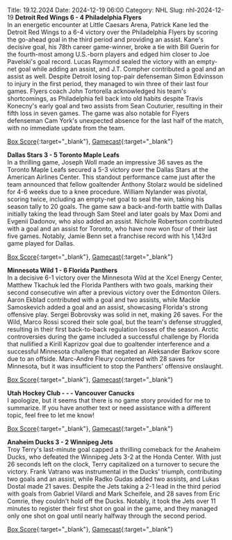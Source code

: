 Title: 19.12.2024
Date: 2024-12-19 06:00
Category: NHL 
Slug: nhl-2024-12-19 
**Detroit Red Wings 6 - 4 Philadelphia Flyers**  
In an energetic encounter at Little Caesars Arena, Patrick Kane led the Detroit Red Wings to a 6-4 victory over the Philadelphia Flyers by scoring the go-ahead goal in the third period and providing an assist. Kane's decisive goal, his 78th career game-winner, broke a tie with Bill Guerin for the fourth-most among U.S.-born players and edged him closer to Joe Pavelski's goal record. Lucas Raymond sealed the victory with an empty-net goal while adding an assist, and J.T. Compher contributed a goal and an assist as well. Despite Detroit losing top-pair defenseman Simon Edvinsson to injury in the first period, they managed to win three of their last four games. Flyers coach John Tortorella acknowledged his team's shortcomings, as Philadelphia fell back into old habits despite Travis Konecny's early goal and two assists from Sean Couturier, resulting in their fifth loss in seven games. The game was also notable for Flyers defenseman Cam York's unexpected absence for the last half of the match, with no immediate update from the team. 

[Box Score](/gamecenter/phi-vs-det/2024/12/18/2024020507){:target="_blank"}, [Gamecast](https://www.nhl.com/news/philadelphia-flyers-detroit-red-wings-game-recap-december-18){:target="_blank"}<br>

**Dallas Stars 3 - 5 Toronto Maple Leafs**  
In a thrilling game, Joseph Woll made an impressive 36 saves as the Toronto Maple Leafs secured a 5-3 victory over the Dallas Stars at the American Airlines Center. This standout performance came just after the team announced that fellow goaltender Anthony Stolarz would be sidelined for 4-6 weeks due to a knee procedure. William Nylander was pivotal, scoring twice, including an empty-net goal to seal the win, taking his season tally to 20 goals. The game saw a back-and-forth battle with Dallas initially taking the lead through Sam Steel and later goals by Max Domi and Evgenii Dadonov, who also added an assist. Nichole Robertson contributed with a goal and an assist for Toronto, who have now won four of their last five games. Notably, Jamie Benn set a franchise record with his 1,143rd game played for Dallas. 

[Box Score](/gamecenter/tor-vs-dal/2024/12/18/2024020508){:target="_blank"}, [Gamecast](https://www.nhl.com/news/toronto-maple-leafs-dallas-stars-game-recap-december-18){:target="_blank"}<br>

**Minnesota Wild 1 - 6 Florida Panthers**  
In a decisive 6-1 victory over the Minnesota Wild at the Xcel Energy Center, Matthew Tkachuk led the Florida Panthers with two goals, marking their second consecutive win after a previous victory over the Edmonton Oilers. Aaron Ekblad contributed with a goal and two assists, while Mackie Samoskevich added a goal and an assist, showcasing Florida's strong offensive play. Sergei Bobrovsky was solid in net, making 26 saves. For the Wild, Marco Rossi scored their sole goal, but the team's defense struggled, resulting in their first back-to-back regulation losses of the season. Arctic controversies during the game included a successful challenge by Florida that nullified a Kirill Kaprizov goal due to goaltender interference and a successful Minnesota challenge that negated an Aleksander Barkov score due to an offside. Marc-Andre Fleury countered with 28 saves for Minnesota, but it was insufficient to stop the Panthers' offensive onslaught. 

[Box Score](/gamecenter/fla-vs-min/2024/12/18/2024020509){:target="_blank"}, [Gamecast](https://www.nhl.com/news/florida-panthers-minnesota-wild-game-recap-december-18){:target="_blank"}<br>

**Utah Hockey Club - - - Vancouver Canucks**  
I apologize, but it seems that there is no game story provided for me to summarize. If you have another text or need assistance with a different topic, feel free to let me know! 

[Box Score](/gamecenter/van-vs-uta/2024/12/18/2024020510){:target="_blank"}, [Gamecast](https://www.nhl.com/news/vancouver-canucks-utah-hockey-club-game-recap-december-18){:target="_blank"}<br>

**Anaheim Ducks 3 - 2 Winnipeg Jets**  
Troy Terry's last-minute goal capped a thrilling comeback for the Anaheim Ducks, who defeated the Winnipeg Jets 3-2 at the Honda Center. With just 26 seconds left on the clock, Terry capitalized on a turnover to secure the victory. Frank Vatrano was instrumental in the Ducks' triumph, contributing two goals and an assist, while Radko Gudas added two assists, and Lukas Dostal made 21 saves. Despite the Jets taking a 2-1 lead in the third period with goals from Gabriel Vilardi and Mark Scheifele, and 28 saves from Eric Comrie, they couldn't hold off the Ducks. Notably, it took the Jets over 11 minutes to register their first shot on goal in the game, and they managed only one shot on goal until nearly halfway through the second period. 

[Box Score](/gamecenter/wpg-vs-ana/2024/12/18/2024020511){:target="_blank"}, [Gamecast](https://www.nhl.com/news/winnipeg-jets-anaheim-ducks-game-recap-december-18){:target="_blank"}<br>

